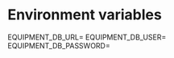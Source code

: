 Environment variables
=====================

EQUIPMENT_DB_URL=<jdbc-style-URL-to-DB>
EQUIPMENT_DB_USER=<user>
EQUIPMENT_DB_PASSWORD=<password>
